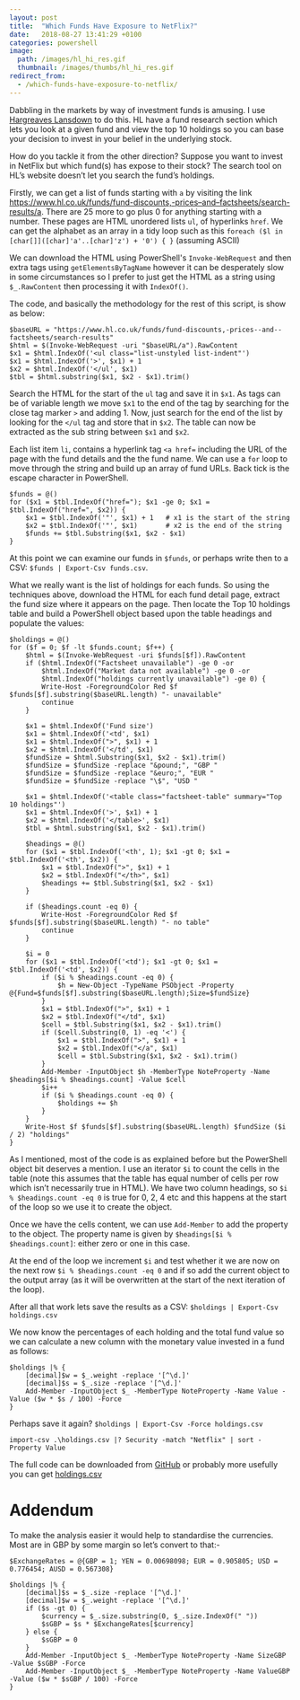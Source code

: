 ```yaml
---
layout: post
title:  "Which Funds Have Exposure to NetFlix?"
date:   2018-08-27 13:41:29 +0100
categories: powershell
image:
  path: /images/hl_hi_res.gif
  thumbnail: /images/thumbs/hl_hi_res.gif
redirect_from:
  - /which-funds-have-exposure-to-netflix/
---
```

Dabbling in the markets by way of investment funds is amusing. I use [Hargreaves Lansdown](www.hl.co.uk) to do this. HL have a fund research section which lets you look at a given fund and view the top 10 holdings so you can base your decision to invest in your belief in the underlying stock.

How do you tackle it from the other direction? Suppose you want to invest in NetFlix but which fund(s) has expose to their stock? The search tool on HL’s website doesn’t let you search the fund’s holdings.

Firstly, we can get a list of funds starting with `a` by visiting the link https://www.hl.co.uk/funds/fund-discounts,-prices–and–factsheets/search-results/a. There are 25 more to go plus 0 for anything starting with a number. These pages are HTML unordered lists `ul`, of hyperlinks `href`. We can get the alphabet as an array in a tidy loop such as this `foreach ($l in [char[]]([char]'a'..[char]'z') + '0') { }` (assuming ASCII)

We can download the HTML using PowerShell's `Invoke-WebRequest` and then extra tags using `getElementsByTagName` however it can be desperately slow in some circumstances so I prefer to just get the HTML as a string using `$_.RawContent` then processing it with `IndexOf()`.

The code, and basically the methodology for the rest of this script, is show as below:

    $baseURL = "https://www.hl.co.uk/funds/fund-discounts,-prices--and--factsheets/search-results"
    $html = $(Invoke-WebRequest -uri "$baseURL/a").RawContent
    $x1 = $html.IndexOf('<ul class="list-unstyled list-indent"')
    $x1 = $html.IndexOf('>', $x1) + 1
    $x2 = $html.IndexOf('</ul', $x1)
    $tbl = $html.substring($x1, $x2 - $x1).trim()

Search the HTML for the start of the `ul` tag and save it in `$x1`. As tags can be of variable length we move `$x1` to the end of the tag by searching for the close tag marker `>` and adding 1. Now, just search for the end of the list by looking for the `</ul` tag and store that in `$x2`. The table can now be extracted as the sub string between `$x1` and `$x2`.

Each list item `li`, contains a hyperlink tag `<a href=` including the URL of the page with the fund details and the the fund name. We can use a `for` loop to move through the string and build up an array of fund URLs. Back tick is the escape character in PowerShell.

    $funds = @()
    for ($x1 = $tbl.IndexOf("href="); $x1 -ge 0; $x1 = $tbl.IndexOf("href=", $x2)) {
        $x1 = $tbl.IndexOf('"', $x1) + 1   # x1 is the start of the string
        $x2 = $tbl.IndexOf('"', $x1)       # x2 is the end of the string
        $funds += $tbl.Substring($x1, $x2 - $x1)
    }

At this point we can examine our funds in `$funds`, or perhaps write then to a CSV: `$funds | Export-Csv funds.csv`.

What we really want is the list of holdings for each funds. So using the techniques above, download the HTML for each fund detail page, extract the fund size where it appears on the page. Then locate the Top 10 holdings table and build a PowerShell object based upon the table headings and populate the values:

    $holdings = @()
    for ($f = 0; $f -lt $funds.count; $f++) {
        $html = $(Invoke-WebRequest -uri $funds[$f]).RawContent
        if ($html.IndexOf("Factsheet unavailable") -ge 0 -or
            $html.IndexOf("Market data not available") -ge 0 -or
            $html.IndexOf("holdings currently unavailable") -ge 0) {
            Write-Host -ForegroundColor Red $f $funds[$f].substring($baseURL.length) "- unavailable"
            continue
        }

        $x1 = $html.IndexOf('Fund size')
        $x1 = $html.IndexOf('<td', $x1)
        $x1 = $html.IndexOf(">", $x1) + 1
        $x2 = $html.IndexOf('</td', $x1)
        $fundSize = $html.Substring($x1, $x2 - $x1).trim()
        $fundSize = $fundSize -replace "&pound;", "GBP "
        $fundSize = $fundSize -replace "&euro;", "EUR "
        $fundSize = $fundSize -replace "\$", "USD "

        $x1 = $html.IndexOf('<table class="factsheet-table" summary="Top 10 holdings"')
        $x1 = $html.IndexOf('>', $x1) + 1
        $x2 = $html.IndexOf('</table>', $x1)
        $tbl = $html.substring($x1, $x2 - $x1).trim()

        $headings = @()
        for ($x1 = $tbl.IndexOf('<th', 1); $x1 -gt 0; $x1 = $tbl.IndexOf('<th', $x2)) {
            $x1 = $tbl.IndexOf(">", $x1) + 1
            $x2 = $tbl.IndexOf("</th>", $x1)
            $headings += $tbl.Substring($x1, $x2 - $x1)
        }

        if ($headings.count -eq 0) {
            Write-Host -ForegroundColor Red $f $funds[$f].substring($baseURL.length) "- no table"
            continue
        }

        $i = 0
        for ($x1 = $tbl.IndexOf('<td'); $x1 -gt 0; $x1 = $tbl.IndexOf('<td', $x2)) {
            if ($i % $headings.count -eq 0) {
                $h = New-Object -TypeName PSObject -Property @{Fund=$funds[$f].substring($baseURL.length);Size=$fundSize}
            }
            $x1 = $tbl.IndexOf(">", $x1) + 1
            $x2 = $tbl.IndexOf("</td", $x1)
            $cell = $tbl.Substring($x1, $x2 - $x1).trim()
            if ($cell.Substring(0, 1) -eq '<') {
                $x1 = $tbl.IndexOf(">", $x1) + 1
                $x2 = $tbl.IndexOf("</a", $x1)
                $cell = $tbl.Substring($x1, $x2 - $x1).trim()
            }
            Add-Member -InputObject $h -MemberType NoteProperty -Name $headings[$i % $headings.count] -Value $cell
            $i++
            if ($i % $headings.count -eq 0) {
                $holdings += $h
            }
        }
        Write-Host $f $funds[$f].substring($baseURL.length) $fundSize ($i / 2) "holdings"
    }

As I mentioned, most of the code is as explained before but the PowerShell object bit deserves a mention. I use an iterator `$i` to count the cells in the table (note this assumes that the table has equal number of cells per row which isn’t necessarily true in HTML). We have two column headings, so `$i % $headings.count -eq 0` is true for 0, 2, 4 etc and this happens at the start of the loop so we use it to create the object.

Once we have the cells content, we can use `Add-Member` to add the property to the object. The property name is given by `$headings[$i % $headings.count]`: either zero or one in this case.

At the end of the loop we increment `$i` and test whether it we are now on the next row `$i % $headings.count -eq 0` and if so add the current object to the output array (as it will be overwritten at the start of the next iteration of the loop).

After all that work lets save the results as a CSV: `$holdings | Export-Csv holdings.csv`

We now know the percentages of each holding and the total fund value so we can calculate a new column with the monetary value invested in a fund as follows:

    $holdings |% {
        [decimal]$w = $_.weight -replace '[^\d.]'
        [decimal]$s = $_.size -replace '[^\d.]'
        Add-Member -InputObject $_ -MemberType NoteProperty -Name Value -Value ($w * $s / 100) -Force
    }

Perhaps save it again? `$holdings | Export-Csv -Force holdings.csv`

    import-csv .\holdings.csv |? Security -match "Netflix" | sort -Property Value

The full code can be downloaded from [GitHub](https://github.com/mtelvers/Hargreaves-Lansdown/blob/master/fund-holdings.ps1) or probably more usefully you can get [holdings.csv](https://raw.githubusercontent.com/mtelvers/Hargreaves-Lansdown/master/holdings.csv)

Addendum
========

To make the analysis easier it would help to standardise the currencies. Most are in GBP by some margin so let’s convert to that:-

    $ExchangeRates = @{GBP = 1; YEN = 0.00698098; EUR = 0.905805; USD = 0.776454; AUSD = 0.567308}

    $holdings |% {
        [decimal]$s = $_.size -replace '[^\d.]'
        [decimal]$w = $_.weight -replace '[^\d.]'
        if ($s -gt 0) {
            $currency = $_.size.substring(0, $_.size.IndexOf(" "))
            $sGBP = $s * $ExchangeRates[$currency]
        } else {
            $sGBP = 0
        }
        Add-Member -InputObject $_ -MemberType NoteProperty -Name SizeGBP -Value $sGBP -Force
        Add-Member -InputObject $_ -MemberType NoteProperty -Name ValueGBP -Value ($w * $sGBP / 100) -Force
    }
